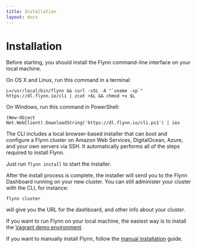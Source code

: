 ```yaml
---
title: Installation
layout: docs
---
```


# Installation

Before starting, you should install the Flynn command-line interface on your
local machine.  

On OS X and Linux, run this command in a terminal:

```text
L=/usr/local/bin/flynn && curl -sSL -A "`uname -sp`" https://dl.flynn.io/cli | zcat >$L && chmod +x $L
```

On Windows, run this command in PowerShell:

```text
(New-Object Net.WebClient).DownloadString('https://dl.flynn.io/cli.ps1') | iex
```

The CLI includes a local browser-based installer that can boot and configure
a Flynn cluster on Amazon Web Services, DigitalOcean, Azure, and your own
servers via SSH. It automatically performs all of the steps required to install
Flynn.

Just run `flynn install` to start the installer.

After the install process is complete, the installer will send you to the Flynn
Dashboard running on your new cluster.  You can still administer your cluster with
the CLI, for instance:

```
flynn cluster
```
will give you the URL for the dashboard, and other info about your cluster. 

If you want to run Flynn on your local machine, the easiest way is to install the
[Vagrant demo environment](/docs/installation/vagrant).

If you want to manually install Flynn, follow the [manual
installation](/docs/installation/manual) guide.
